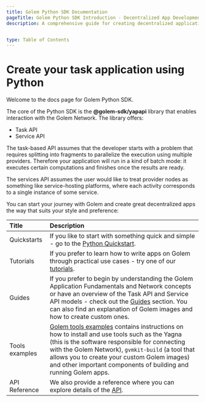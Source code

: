 ```yaml
---
title: Golem Python SDK Documentation 
pageTitle: Golem Python SDK Introduction - Decentralized App Development on Golem Network 
description: A comprehensive guide for creating decentralized applications with Golem's Python SDK, featuring Task and Service APIs, quickstarts, tutorials, and tools.


type: Table of Contents
---
```


# Create your task application using Python

Welcome to the docs page for Golem Python SDK.

The core of the Python SDK is the **@golem-sdk/yapapi** library that enables interaction with the Golem Network. The library offers:

- Task API
- Service API

The task-based API assumes that the developer starts with a problem that requires splitting into fragments to parallelize the execution using multiple providers. Therefore your application will run in a kind of batch mode: it executes certain computations and finishes once the results are ready.

The services API assumes the user would like to treat provider nodes as something like service-hosting platforms, where each activity corresponds to a single instance of some service.

You can start your journey with Golem and create great decentralized apps the way that suits your style and preference:

| Title          | Description                                                                                                                                                                                                                                                                                                                                                  |
| :------------- | :----------------------------------------------------------------------------------------------------------------------------------------------------------------------------------------------------------------------------------------------------------------------------------------------------------------------------------------------------------- |
| Quickstarts    | If you like to start with something quick and simple - go to the [Python Quickstart](/docs/creators/python/quickstarts/run-first-task-on-golem).                                                                                                                                                                                                             |
| Tutorials      | If you prefer to learn how to write apps on Golem through practical use cases - try one of our [tutorials](/docs/creators/python/tutorials).                                                                                                                                                                                                                 |
| Guides         | If you prefer to begin by understanding the Golem Application Fundamentals and Network concepts or have an overview of the Task API and Service API models - check out the [Guides](/docs/creators/python/guides) section. You can also find an explanation of Golem images and how to create custom ones.                                                   |
| Tools examples | [Golem tools examples](/docs/creators/python/examples/tools) contains instructions on how to install and use tools such as the Yagna (this is the software responsible for connecting with the Golem Network), `gvmkit-build` (a tool that allows you to create your custom Golem images) and other important components of building and running Golem apps. |
| API Reference  | We also provide a reference where you can explore details of the [API](https://yapapi.readthedocs.io).                                                                                                                                                                                                                                                       |
